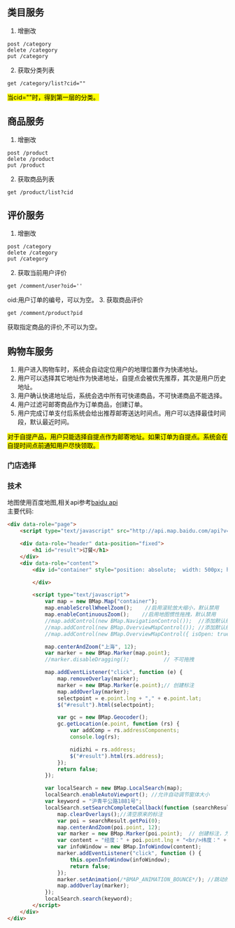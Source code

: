 ## 类目服务
1. 增删改
```
post /category
delete /category
put /category
```
2. 获取分类列表
```
get /category/list?cid=""
```
<mark>当cid=""时，得到第一层的分类。</mark>

## 商品服务
1. 增删改
```
post /product
delete /product
put /product
```
2. 获取商品列表
```
get /product/list?cid
```

## 评价服务
1. 增删改
```
post /category
delete /category
put /category
```
2. 获取当前用户评价
```
get /comment/user?oid=''
```
oid:用户订单的编号，可以为空。
3. 获取商品评价
```
get /comment/product?pid
```
获取指定商品的评价,不可以为空。


## 购物车服务
1. 用户进入购物车时，系统会自动定位用户的地理位置作为快递地址。
2. 用户可以选择其它地址作为快递地址，自提点会被优先推荐，其次是用户历史地址。
3. 用户确认快递地址后，系统会选中所有可快递商品，不可快递商品不能选择。
4. 用户过滤可邮寄商品作为订单商品，创建订单。
5. 用户完成订单支付后系统会给出推荐邮寄送达时间点。用户可以选择最佳时间段，默认最近时间。

<mark>对于自提产品，用户只能选择自提点作为邮寄地址。如果订单为自提点。系统会在自提时间点前通知用户尽快领取。</mark>
### 门店选择

### 技术
地图使用百度地图,相关api参考[baidu api](http://developer.baidu.com/map/reference/)   
主要代码:
``` html
<div data-role="page">
    <script type="text/javascript" src="http://api.map.baidu.com/api?v=1.3"></script>

    <div data-role="header" data-position="fixed">
        <h1 id="result">订餐</h1>
    </div>
    <div data-role="content">
        <div id="container" style="position: absolute;  width: 500px; height: 350px; top:150px; border: 1px solid gray; overflow:hidden;">

        </div>

        <script type="text/javascript">
            var map = new BMap.Map("container");
            map.enableScrollWheelZoom();    //启用滚轮放大缩小，默认禁用
            map.enableContinuousZoom();    //启用地图惯性拖拽，默认禁用
            //map.addControl(new BMap.NavigationControl());  //添加默认缩放平移控件
            //map.addControl(new BMap.OverviewMapControl()); //添加默认缩略地图控件
            //map.addControl(new BMap.OverviewMapControl({ isOpen: true, anchor: BMAP_ANCHOR_BOTTOM_RIGHT }));   //右下角，打开

            map.centerAndZoom("上海", 12);
            var marker = new BMap.Marker(map.point);
            //marker.disableDragging();           // 不可拖拽

            map.addEventListener("click", function (e) {
                map.removeOverlay(marker);
                marker = new BMap.Marker(e.point);// 创建标注
                map.addOverlay(marker);
                selectpoint = e.point.lng + "," + e.point.lat;
                $("#result").html(selectpoint);

                var gc = new BMap.Geocoder();
                gc.getLocation(e.point, function (rs) {
                    var addComp = rs.addressComponents;
                    console.log(rs);

                    nidizhi = rs.address;
                    $("#result").html(rs.address);
                });
                return false;
            });

            var localSearch = new BMap.LocalSearch(map);
            localSearch.enableAutoViewport(); //允许自动调节窗体大小
            var keyword = "沪青平公路1881号";
            localSearch.setSearchCompleteCallback(function (searchResult) {
                map.clearOverlays();//清空原来的标注
                var poi = searchResult.getPoi(0);
                map.centerAndZoom(poi.point, 12);
                var marker = new BMap.Marker(poi.point);  // 创建标注，为要查询的地址对应的经纬度
                var content = "经度：" + poi.point.lng + "<br/>纬度：" + poi.point.lat;
                var infoWindow = new BMap.InfoWindow(content);
                marker.addEventListener("click", function () {
                    this.openInfoWindow(infoWindow);
                    return false;
                });
                marker.setAnimation(/*BMAP_ANIMATION_BOUNCE*/); //跳动的动画
                map.addOverlay(marker);
            });
            localSearch.search(keyword);
        </script>
    </div>
</div>

```




